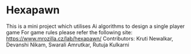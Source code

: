 # Hexapawn
This is a mini project which utilises Ai algorithms to design a single player game
For game rules please refer the following site: https://www.mrozilla.cz/lab/hexapawn/
Contributors:
Kruti Newalkar, Devanshi Nikam, Swarali Amrutkar, Rutuja Kulkarni
